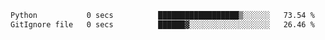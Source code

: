 <!--START_SECTION:waka-->

```txt
Python           0 secs          ██████████████████▒░░░░░░   73.54 %
GitIgnore file   0 secs          ██████▓░░░░░░░░░░░░░░░░░░   26.46 %
```

<!--END_SECTION:waka-->
